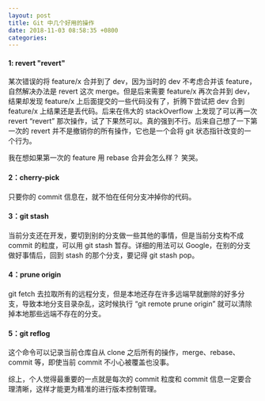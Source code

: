 ```yaml
---
layout: post
title: Git 中几个好用的操作
date: 2018-11-03 08:58:35 +0800
categories: 
---
```



#### 1: revert "revert"

某次错误的将 feature/x 合并到了 dev，因为当时的 dev 不考虑合并该 feature，自然解决办法是 revert 这次 merge。但是后来需要 feature/x 再次合并到 dev，结果却发现 feature/x 上后面提交的一些代码没有了，折腾下尝试把 dev 合到 feature/x 上结果还是丢代码。后来在伟大的 stackOverflow 上发现了可以再一次 revert “revert” 那次操作，试了下果然可以。真的强到不行。后来自己想了一下第一次的 revert 并不是撤销你的所有操作，它也是一个会将 git 状态指针改变的一个行为。

我在想如果第一次的 feature 用 rebase 合并会怎么样？ 笑哭。

#### 2：cherry-pick

只要你的 commit 信息在，就不怕在任何分支冲掉你的代码。

#### 3：git stash

当前分支还在开发，要切到别的分支做一些其他的事情，但是当前分支构不成 commit 的粒度，可以用 git stash 暂存。详细的用法可以 Google，在别的分支做好事情后，回到 stash 的那个分支，要记得 git stash pop。

#### 4：prune origin

git fetch 去拉取所有的远程分支，但是本地还存在许多远端早就删除的好多分支，导致本地分支目录杂乱，这时候执行 “git remote prune origin” 就可以清除掉本地那些远端不存在的分支。

#### 5：git reflog

这个命令可以记录当前仓库自从 clone 之后所有的操作，merge、rebase、commit 等，即使当前 commit 不小心被覆盖也没事。

综上，个人觉得最重要的一点就是每次的 commit 粒度和 commit 信息一定要合理清晰，这样才能更为精准的进行版本控制管理。